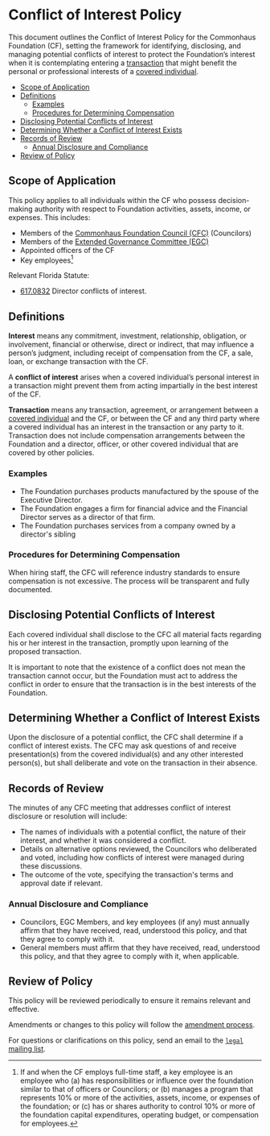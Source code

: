# Conflict of Interest Policy

This document outlines the Conflict of Interest Policy for the Commonhaus Foundation (CF), setting the framework for identifying, disclosing, and managing potential conflicts of interest to protect the Foundation’s interest when it is contemplating entering a [transaction](#definitions) that might benefit the personal or professional interests of a [covered individual](#scope-of-application).

- [Scope of Application](#scope-of-application)
- [Definitions](#definitions)
    - [Examples](#examples)
    - [Procedures for Determining Compensation](#procedures-for-determining-compensation)
- [Disclosing Potential Conflicts of Interest](#disclosing-potential-conflicts-of-interest)
- [Determining Whether a Conflict of Interest Exists](#determining-whether-a-conflict-of-interest-exists)
- [Records of Review](#records-of-review)
    - [Annual Disclosure and Compliance](#annual-disclosure-and-compliance)
- [Review of Policy](#review-of-policy)

## Scope of Application

This policy applies to all individuals within the CF who possess decision-making authority with respect to Foundation activities, assets, income, or expenses. This includes:

- Members of the [Commonhaus Foundation Council (CFC)][cfc] (Councilors)
- Members of the [Extended Governance Committee (EGC)][egc]
- Appointed officers of the CF
- Key employees[^1]

[cfc]: ../bylaws/4-cf-council.md
[egc]: ../bylaws/4-cf-council.md#extended-governance-committee-egc

[^1]: If and when the CF employs full-time staff, a key employee is an employee who (a) has responsibilities or influence over the foundation similar to that of officers or Councilors; or (b) manages a program that represents 10% or more of the activities, assets, income, or expenses of the foundation; or (c) has or shares authority to control 10% or more of the foundation capital expenditures, operating budget, or compensation for employees.

Relevant Florida Statute:

- [617.0832](http://www.leg.state.fl.us/Statutes/index.cfm?App_mode=Display_Statute&Search_String=&URL=0600-0699/0617/Sections/0617.0832.html) Director conflicts of interest.

## Definitions

**Interest** means any commitment, investment, relationship, obligation, or involvement, financial or otherwise, direct or indirect, that may influence a person’s judgment, including receipt of compensation from the CF, a sale, loan, or exchange transaction with the CF.

A **conflict of interest** arises when a covered individual’s personal interest in a transaction might prevent them from acting impartially in the best interest of the CF.

**Transaction** means any transaction, agreement, or arrangement between a [covered individual](#scope-of-application) and the CF, or between the CF and any third party where a covered individual has an interest in the transaction or any party to it. Transaction does not include compensation arrangements between the Foundation and a director, officer, or other covered individual that are covered by other policies.

### Examples

- The Foundation purchases products manufactured by the spouse of the Executive Director.
- The Foundation engages a firm for financial advice and the Financial Director serves as a director of that firm.
- The Foundation purchases services from a company owned by a director's sibling

### Procedures for Determining Compensation

When hiring staff, the CFC will reference industry standards to ensure compensation is not excessive. The process will be transparent and fully documented.

## Disclosing Potential Conflicts of Interest

Each covered individual shall disclose to the CFC all material facts regarding his or her interest in the transaction, promptly upon learning of the proposed transaction.

It is important to note that the existence of a conflict does not mean the transaction cannot occur, but the Foundation must act to address the conflict in order to ensure that the transaction is in the best interests of the Foundation.

## Determining Whether a Conflict of Interest Exists

Upon the disclosure of a potential conflict, the CFC shall determine if a conflict of interest exists. The CFC may ask questions of and receive presentation(s) from the covered individual(s) and any other interested person(s), but shall deliberate and vote on the transaction in their absence.

## Records of Review

The minutes of any CFC meeting that addresses conflict of interest disclosure or resolution will include:

- The names of individuals with a potential conflict, the nature of their interest, and whether it was considered a conflict.
- Details on alternative options reviewed, the Councilors who deliberated and voted, including how conflicts of interest were managed during these discussions.
- The outcome of the vote, specifying the transaction's terms and approval date if relevant.

### Annual Disclosure and Compliance

- Councilors, EGC Members, and key employees (if any) must annually affirm that they have received, read, understood this policy, and that they agree to comply with it.
- General members must affirm that they have received, read, understood this policy, and that they agree to comply with it, when applicable.

## Review of Policy

This policy will be reviewed periodically to ensure it remains relevant and effective.

Amendments or changes to this policy will follow the [amendment process][].

For questions or clarifications on this policy, send an email to the [`legal` mailing list][CONTACTS.yaml].

[CONTACTS.yaml]: https://github.com/commonhaus/foundation/blob/main/CONTACTS.yaml
[amendment process]: ../bylaws/9-amendments.md
